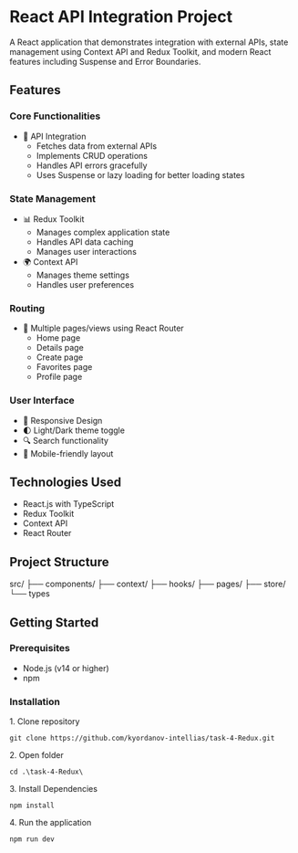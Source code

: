 # React API Integration Project

A React application that demonstrates integration with external APIs, state management using Context API and Redux Toolkit, and modern React features including Suspense and Error Boundaries.

## Features

### Core Functionalities
- 🔄 API Integration
  - Fetches data from external APIs
  - Implements CRUD operations
  - Handles API errors gracefully
  - Uses Suspense or lazy loading for better loading states

### State Management
- 📊 Redux Toolkit
  - Manages complex application state
  - Handles API data caching
  - Manages user interactions
- 🌍 Context API
  - Manages theme settings
  - Handles user preferences

### Routing
- 🔗 Multiple pages/views using React Router
  - Home page
  - Details page
  - Create page
  - Favorites page
  - Profile page

### User Interface
- 🎨 Responsive Design
- 🌓 Light/Dark theme toggle
- 🔍 Search functionality
- 📱 Mobile-friendly layout

## Technologies Used

- React.js with TypeScript
- Redux Toolkit
- Context API
- React Router

## Project Structure

src/
├── components/
├── context/
├── hooks/
├── pages/
├── store/
└── types

## Getting Started

### Prerequisites
- Node.js (v14 or higher)
- npm

### Installation

<p>1. Clone repository</p>

```
git clone https://github.com/kyordanov-intellias/task-4-Redux.git
```

<p>2. Open folder</p>

```
cd .\task-4-Redux\
```

<p>3. Install Dependencies</p>

```
npm install
```

<p>4. Run the application</p>

```
npm run dev
```